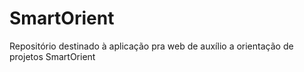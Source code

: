 # SmartOrient
Repositório destinado à aplicação pra web de auxílio a orientação de projetos SmartOrient
